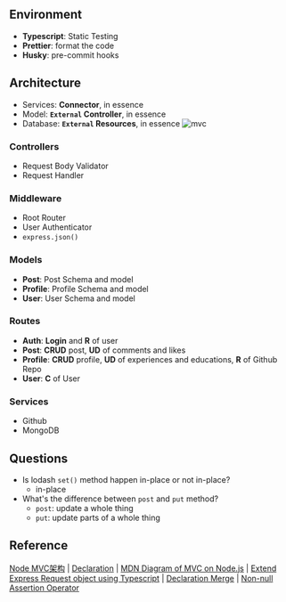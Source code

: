 ## Environment
- **Typescript**: Static Testing
- **Prettier**: format the code
- **Husky**: pre-commit hooks


## Architecture
- Services: **Connector**, in essence
- Model: **`External` Controller**, in essence
- Database: **`External` Resources**, in essence
![mvc](https://geekeaskblogpics.s3-ap-southeast-2.amazonaws.com/posts/WX20190829-144102.png)

### Controllers
- Request Body Validator
- Request Handler

### Middleware
- Root Router
- User Authenticator
- `express.json()`

### Models
- **Post**: Post Schema and model
- **Profile**: Profile Schema and model
- **User**: User Schema and model

### Routes
- **Auth**: **Login** and **R** of user
- **Post**: **CRUD** post, **UD** of comments and likes
- **Profile**: **CRUD** profile, **UD** of experiences and educations, **R** of Github Repo
- **User**: **C** of User


### Services
- Github
- MongoDB


## Questions
- Is lodash `set()` method happen in-place or not in-place?
  - in-place
- What's the difference between `post` and `put` method?
  - `post`: update a whole thing
  - `put`: update parts of a whole thing

## Reference
[Node MVC架构](https://div.io/topic/1061) | 
[Declaration](https://ts.xcatliu.com/basics/declaration-files) | 
[MDN Diagram of MVC on Node.js](https://developer.mozilla.org/en-US/docs/Learn/Server-side/Express_Nodejs/routes) |
[Extend Express Request object using Typescript](https://stackoverflow.com/questions/37377731/extend-express-request-object-using-typescript) | 
[Declaration Merge](https://typescript.bootcss.com/declaration-merging.html) | 
[Non-null Assertion Operator](https://stackoverflow.com/questions/40349987/how-to-suppress-error-ts2533-object-is-possibly-null-or-undefined)
